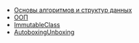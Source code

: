 + [Основы алгоритмов и структур данных](src/main/java/com/example/AlgoAndDataStructure.md#AlgoAndDataStructure)
+ [ООП](src/main/java/com/example/OOP.md#OOP)
+ [ImmutableClass](src/main/java/com/example/Immutable.md#ImmutableClass)
+ [AutoboxingUnboxing](src/main/java/com/example/AutoboxingUnboxing.md#AutoboxingUnboxing)